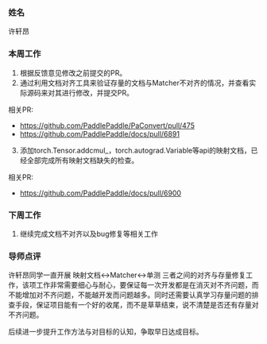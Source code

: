 ### 姓名

许轩昂

### 本周工作

1. 根据反馈意见修改之前提交的PR。
2. 通过利用文档对齐工具来验证存量的文档与Matcher不对齐的情况，并查看实际源码来对其进行修改，并提交PR。
   
  相关PR:
- https://github.com/PaddlePaddle/PaConvert/pull/475
- https://github.com/PaddlePaddle/docs/pull/6891

3. 添加torch.Tensor.addcmul_，torch.autograd.Variable等api的映射文档，已经全部完成所有映射文档缺失的检查。
  
  相关PR:
  - https://github.com/PaddlePaddle/docs/pull/6900
### 下周工作

1. 继续完成文档不对齐以及bug修复等相关工作

### 导师点评

许轩昂同学一直开展 映射文档<->Matcher<->单测 三者之间的对齐与存量修复工作，该项工作非常需要细心与耐心，要保证每一次开发都是在消灭对不齐问题，而不能增加对不齐问题，不能越开发而问题越多。同时还需要认真学习存量问题的排查手段，保证项目能有一个好的收尾，而不是草草结束，说不清楚是否还有存量对不齐问题。

后续进一步提升工作方法与对目标的认知，争取早日达成目标。
